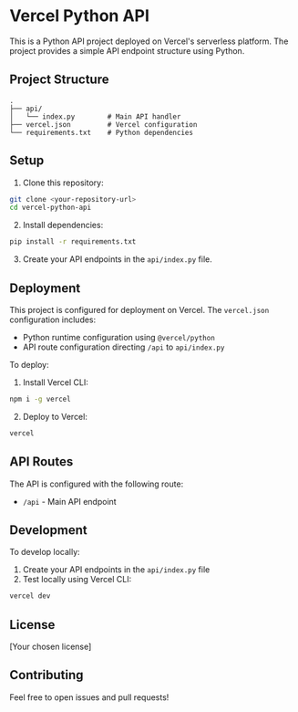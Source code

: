 # Vercel Python API

This is a Python API project deployed on Vercel's serverless platform. The project provides a simple API endpoint structure using Python.

## Project Structure

```
.
├── api/
│   └── index.py        # Main API handler
├── vercel.json         # Vercel configuration
└── requirements.txt    # Python dependencies
```

## Setup

1. Clone this repository:
```bash
git clone <your-repository-url>
cd vercel-python-api
```

2. Install dependencies:
```bash
pip install -r requirements.txt
```

3. Create your API endpoints in the `api/index.py` file.

## Deployment

This project is configured for deployment on Vercel. The `vercel.json` configuration includes:

- Python runtime configuration using `@vercel/python`
- API route configuration directing `/api` to `api/index.py`

To deploy:

1. Install Vercel CLI:
```bash
npm i -g vercel
```

2. Deploy to Vercel:
```bash
vercel
```

## API Routes

The API is configured with the following route:
- `/api` - Main API endpoint

## Development

To develop locally:

1. Create your API endpoints in the `api/index.py` file
2. Test locally using Vercel CLI:
```bash
vercel dev
```

## License

[Your chosen license]

## Contributing

Feel free to open issues and pull requests! 
